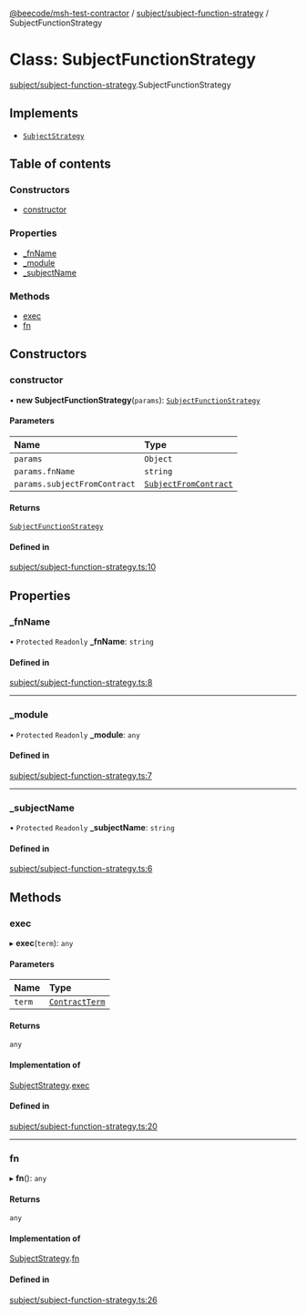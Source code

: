 [@beecode/msh-test-contractor](../README.md) / [subject/subject-function-strategy](../modules/subject_subject_function_strategy.md) / SubjectFunctionStrategy

# Class: SubjectFunctionStrategy

[subject/subject-function-strategy](../modules/subject_subject_function_strategy.md).SubjectFunctionStrategy

## Implements

- [`SubjectStrategy`](../interfaces/subject_subject_strategy.SubjectStrategy.md)

## Table of contents

### Constructors

- [constructor](subject_subject_function_strategy.SubjectFunctionStrategy.md#constructor)

### Properties

- [\_fnName](subject_subject_function_strategy.SubjectFunctionStrategy.md#_fnname)
- [\_module](subject_subject_function_strategy.SubjectFunctionStrategy.md#_module)
- [\_subjectName](subject_subject_function_strategy.SubjectFunctionStrategy.md#_subjectname)

### Methods

- [exec](subject_subject_function_strategy.SubjectFunctionStrategy.md#exec)
- [fn](subject_subject_function_strategy.SubjectFunctionStrategy.md#fn)

## Constructors

### constructor

• **new SubjectFunctionStrategy**(`params`): [`SubjectFunctionStrategy`](subject_subject_function_strategy.SubjectFunctionStrategy.md)

#### Parameters

| Name | Type |
| :------ | :------ |
| `params` | `Object` |
| `params.fnName` | `string` |
| `params.subjectFromContract` | [`SubjectFromContract`](../modules/subject_subject_strategy.md#subjectfromcontract) |

#### Returns

[`SubjectFunctionStrategy`](subject_subject_function_strategy.SubjectFunctionStrategy.md)

#### Defined in

[subject/subject-function-strategy.ts:10](https://github.com/beecode-rs/msh-test-contractor/blob/05cbddf/src/subject/subject-function-strategy.ts#L10)

## Properties

### \_fnName

• `Protected` `Readonly` **\_fnName**: `string`

#### Defined in

[subject/subject-function-strategy.ts:8](https://github.com/beecode-rs/msh-test-contractor/blob/05cbddf/src/subject/subject-function-strategy.ts#L8)

___

### \_module

• `Protected` `Readonly` **\_module**: `any`

#### Defined in

[subject/subject-function-strategy.ts:7](https://github.com/beecode-rs/msh-test-contractor/blob/05cbddf/src/subject/subject-function-strategy.ts#L7)

___

### \_subjectName

• `Protected` `Readonly` **\_subjectName**: `string`

#### Defined in

[subject/subject-function-strategy.ts:6](https://github.com/beecode-rs/msh-test-contractor/blob/05cbddf/src/subject/subject-function-strategy.ts#L6)

## Methods

### exec

▸ **exec**(`term`): `any`

#### Parameters

| Name | Type |
| :------ | :------ |
| `term` | [`ContractTerm`](../modules/types.md#contractterm) |

#### Returns

`any`

#### Implementation of

[SubjectStrategy](../interfaces/subject_subject_strategy.SubjectStrategy.md).[exec](../interfaces/subject_subject_strategy.SubjectStrategy.md#exec)

#### Defined in

[subject/subject-function-strategy.ts:20](https://github.com/beecode-rs/msh-test-contractor/blob/05cbddf/src/subject/subject-function-strategy.ts#L20)

___

### fn

▸ **fn**(): `any`

#### Returns

`any`

#### Implementation of

[SubjectStrategy](../interfaces/subject_subject_strategy.SubjectStrategy.md).[fn](../interfaces/subject_subject_strategy.SubjectStrategy.md#fn)

#### Defined in

[subject/subject-function-strategy.ts:26](https://github.com/beecode-rs/msh-test-contractor/blob/05cbddf/src/subject/subject-function-strategy.ts#L26)
